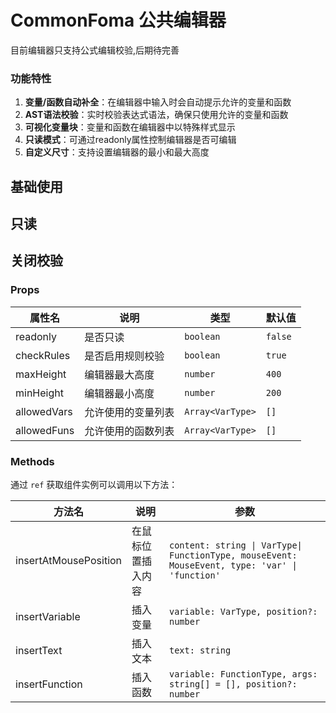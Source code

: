 # CommonFoma 公共编辑器

目前编辑器只支持公式编辑校验,后期待完善

### 功能特性

1. **变量/函数自动补全**：在编辑器中输入时会自动提示允许的变量和函数
2. **AST语法校验**：实时校验表达式语法，确保只使用允许的变量和函数
3. **可视化变量块**：变量和函数在编辑器中以特殊样式显示
4. **只读模式**：可通过readonly属性控制编辑器是否可编辑
5. **自定义尺寸**：支持设置编辑器的最小和最大高度

## 基础使用

<demo vue="ui/CommonFoma/basic.vue" />

## 只读

<demo vue="ui/CommonFoma/readonly.vue" />

## 关闭校验

<demo vue="ui/CommonFoma/checkRules.vue" />

### Props

| 属性名      | 说明               | 类型             | 默认值  |
| ----------- | ------------------ | ---------------- | ------- |
| readonly    | 是否只读           | `boolean`        | `false` |
| checkRules  | 是否启用规则校验   | `boolean`        | `true`  |
| maxHeight   | 编辑器最大高度     | `number`         | `400`   |
| minHeight   | 编辑器最小高度     | `number`         | `200`   |
| allowedVars | 允许使用的变量列表 | `Array<VarType>` | `[]`    |
| allowedFuns | 允许使用的函数列表 | `Array<VarType>` | `[]`    |

### Methods

通过 `ref` 获取组件实例可以调用以下方法：

| 方法名                | 说明               | 参数                                                                                           |
| --------------------- | ------------------ | ---------------------------------------------------------------------------------------------- |
| insertAtMousePosition | 在鼠标位置插入内容 | `content: string \| VarType\| FunctionType, mouseEvent: MouseEvent, type: 'var' \| 'function'` |
| insertVariable        | 插入变量           | `variable: VarType, position?: number`                                                         |
| insertText            | 插入文本           | `text: string`                                                                                 |
| insertFunction        | 插入函数           | `variable: FunctionType, args: string[] = [], position?: number`                               |
